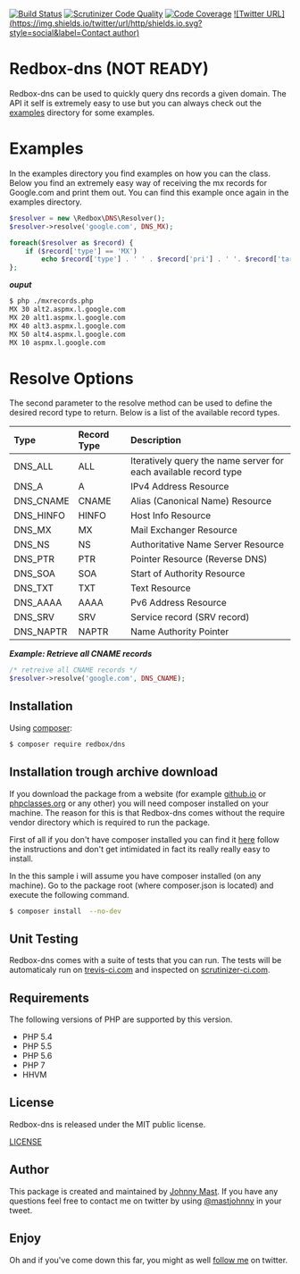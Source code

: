 [![Build Status](https://travis-ci.org/johnnymast/redbox-dns.svg?branch=master)](https://travis-ci.org/johnnymast/redbox-dns)
[![Scrutinizer Code Quality](https://scrutinizer-ci.com/g/johnnymast/redbox-dns/badges/quality-score.png?b=master)](https://scrutinizer-ci.com/g/johnnymast/redbox-dns/?branch=master)
[![Code Coverage](https://scrutinizer-ci.com/g/johnnymast/redbox-dns/badges/coverage.png?b=master)](https://scrutinizer-ci.com/g/johnnymast/redbox-dns/?branch=master)
[![Twitter URL](https://img.shields.io/twitter/url/http/shields.io.svg?style=social&label=Contact author)](https://twitter.com/intent/tweet?text=@mastjohnny)

# Redbox-dns (NOT READY)

Redbox-dns can be used to quickly query dns records a given domain. The API it self is extremely easy to use but you can always check out the [examples](https://github.com/johnnymast/redbox-dns/tree/master/examples) directory for some examples.



# Examples

In the examples directory you find examples on how you can the class. Below you find an extremely easy way of receiving the mx records for Google.com and print them out. You can find this example once again in the examples directory.


```php
$resolver = new \Redbox\DNS\Resolver();
$resolver->resolve('google.com', DNS_MX);

foreach($resolver as $record) {
    if ($record['type'] == 'MX')
        echo $record['type'] . ' ' . $record['pri'] . ' '. $record['target']."\n";
};
```

***ouput***
```bash
$ php ./mxrecords.php
MX 30 alt2.aspmx.l.google.com
MX 20 alt1.aspmx.l.google.com
MX 40 alt3.aspmx.l.google.com
MX 50 alt4.aspmx.l.google.com
MX 10 aspmx.l.google.com

```

# Resolve Options

The second parameter to the resolve method can be used to define the desired record type to return. Below is a list of the available record types.


| Type       | Record Type   | Description                                                      |
|:-----------|:--------------| :----------------------------------------------------------------|
| DNS_ALL    | ALL           | Iteratively query the name server for each available record type |
| DNS_A      | A             | IPv4 Address Resource                                            |
| DNS_CNAME  | CNAME         | Alias (Canonical Name) Resource                                  |
| DNS_HINFO  | HINFO        | Host Info Resource                                                |
| DNS_MX     | MX            | Mail Exchanger Resource                                          |
| DNS_NS     | NS            | Authoritative Name Server Resource                               |
| DNS_PTR    | PTR           | Pointer Resource (Reverse DNS)                                   |
| DNS_SOA    | SOA           | Start of Authority Resource                                      |
| DNS_TXT    | TXT           | Text Resource                                                    |
| DNS_AAAA   | AAAA          | Pv6 Address Resource                                             |
| DNS_SRV    | SRV           | Service record (SRV record)                                      |
| DNS_NAPTR  | NAPTR         | Name Authority Pointer                                           |

***Example: Retrieve all CNAME records***
```php
/* retreive all CNAME records */
$resolver->resolve('google.com', DNS_CNAME);
```

## Installation

Using [composer](https://getcomposer.org/):

```bash
$ composer require redbox/dns
```

## Installation trough archive download

If you download the package from a website (for example [github.io](https://github.com/johnnymast/redbox-dns/) or [phpclasses.org](http://www.phpclasses.org/package/9719-PHP-Quickly-retrieve-any-type-of-DNS-record-you-wish.html) or any other) you will need composer installed on your machine.
The reason for this is that Redbox-dns comes without the require vendor directory which is required to run the package.

First of all if you don't have composer installed you can find it [here](https://getcomposer.org/) follow the instructions and don't get intimidated in fact its really really easy to install.

In the this sample i will assume you have composer installed (on any machine). Go to the package root (where composer.json is located) and execute the following command.

```bash
$ composer install  --no-dev
```


## Unit Testing

Redbox-dns comes with a suite of tests that you can run. The tests will be automaticaly run on
[trevis-ci.com](https://travis-ci.org/johnnymast/redbox-dns) and inspected on [scrutinizer-ci.com](https://scrutinizer-ci.com/g/johnnymast/redbox-dns/?branch=master).

## Requirements

The following versions of PHP are supported by this version.

+ PHP 5.4
+ PHP 5.5
+ PHP 5.6
+ PHP 7
+ HHVM

## License

Redbox-dns is released under the MIT public license.

[LICENSE](https://github.com/johnnymast/redbox-dns/blob/master/LICENSE.md)

## Author

This package is created and maintained by [Johnny Mast](https://github.com/johnnymast). If you have any questions feel free to contact me on twitter by using [@mastjohnny](https://twitter.com/intent/tweet?text=@mastjohnny) in your tweet.
 
## Enjoy

 Oh and if you've come down this far, you might as well [follow me](https://twitter.com/mastjohnny) on twitter.
